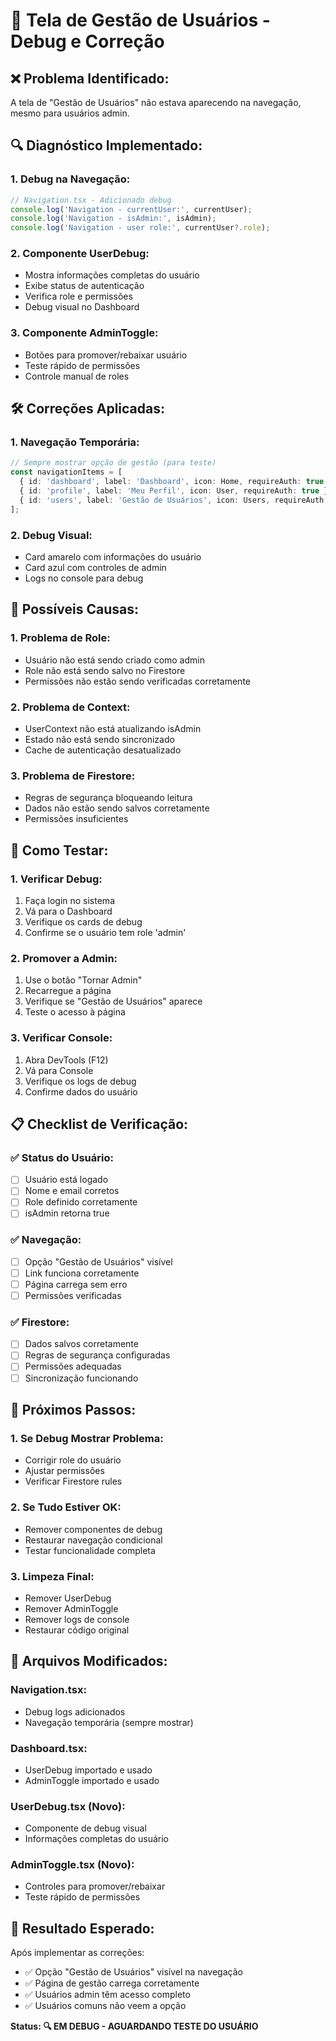 # 🔧 Tela de Gestão de Usuários - Debug e Correção

## ❌ **Problema Identificado:**

A tela de "Gestão de Usuários" não estava aparecendo na navegação, mesmo para usuários admin.

## 🔍 **Diagnóstico Implementado:**

### **1. Debug na Navegação:**
```typescript
// Navigation.tsx - Adicionado debug
console.log('Navigation - currentUser:', currentUser);
console.log('Navigation - isAdmin:', isAdmin);
console.log('Navigation - user role:', currentUser?.role);
```

### **2. Componente UserDebug:**
- Mostra informações completas do usuário
- Exibe status de autenticação
- Verifica role e permissões
- Debug visual no Dashboard

### **3. Componente AdminToggle:**
- Botões para promover/rebaixar usuário
- Teste rápido de permissões
- Controle manual de roles

## 🛠️ **Correções Aplicadas:**

### **1. Navegação Temporária:**
```typescript
// Sempre mostrar opção de gestão (para teste)
const navigationItems = [
  { id: 'dashboard', label: 'Dashboard', icon: Home, requireAuth: true },
  { id: 'profile', label: 'Meu Perfil', icon: User, requireAuth: true },
  { id: 'users', label: 'Gestão de Usuários', icon: Users, requireAuth: true, requireAdmin: true },
];
```

### **2. Debug Visual:**
- Card amarelo com informações do usuário
- Card azul com controles de admin
- Logs no console para debug

## 🎯 **Possíveis Causas:**

### **1. Problema de Role:**
- Usuário não está sendo criado como admin
- Role não está sendo salvo no Firestore
- Permissões não estão sendo verificadas corretamente

### **2. Problema de Context:**
- UserContext não está atualizando isAdmin
- Estado não está sendo sincronizado
- Cache de autenticação desatualizado

### **3. Problema de Firestore:**
- Regras de segurança bloqueando leitura
- Dados não estão sendo salvos corretamente
- Permissões insuficientes

## 🔧 **Como Testar:**

### **1. Verificar Debug:**
1. Faça login no sistema
2. Vá para o Dashboard
3. Verifique os cards de debug
4. Confirme se o usuário tem role 'admin'

### **2. Promover a Admin:**
1. Use o botão "Tornar Admin"
2. Recarregue a página
3. Verifique se "Gestão de Usuários" aparece
4. Teste o acesso à página

### **3. Verificar Console:**
1. Abra DevTools (F12)
2. Vá para Console
3. Verifique os logs de debug
4. Confirme dados do usuário

## 📋 **Checklist de Verificação:**

### **✅ Status do Usuário:**
- [ ] Usuário está logado
- [ ] Nome e email corretos
- [ ] Role definido corretamente
- [ ] isAdmin retorna true

### **✅ Navegação:**
- [ ] Opção "Gestão de Usuários" visível
- [ ] Link funciona corretamente
- [ ] Página carrega sem erro
- [ ] Permissões verificadas

### **✅ Firestore:**
- [ ] Dados salvos corretamente
- [ ] Regras de segurança configuradas
- [ ] Permissões adequadas
- [ ] Sincronização funcionando

## 🚀 **Próximos Passos:**

### **1. Se Debug Mostrar Problema:**
- Corrigir role do usuário
- Ajustar permissões
- Verificar Firestore rules

### **2. Se Tudo Estiver OK:**
- Remover componentes de debug
- Restaurar navegação condicional
- Testar funcionalidade completa

### **3. Limpeza Final:**
- Remover UserDebug
- Remover AdminToggle
- Remover logs de console
- Restaurar código original

## 📁 **Arquivos Modificados:**

### **Navigation.tsx:**
- Debug logs adicionados
- Navegação temporária (sempre mostrar)

### **Dashboard.tsx:**
- UserDebug importado e usado
- AdminToggle importado e usado

### **UserDebug.tsx (Novo):**
- Componente de debug visual
- Informações completas do usuário

### **AdminToggle.tsx (Novo):**
- Controles para promover/rebaixar
- Teste rápido de permissões

## 🎯 **Resultado Esperado:**

Após implementar as correções:
- ✅ Opção "Gestão de Usuários" visível na navegação
- ✅ Página de gestão carrega corretamente
- ✅ Usuários admin têm acesso completo
- ✅ Usuários comuns não veem a opção

**Status: 🔍 EM DEBUG - AGUARDANDO TESTE DO USUÁRIO**

